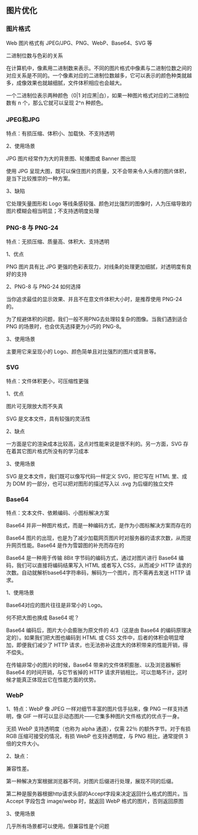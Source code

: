 ## 图片优化

### 图片格式

 Web 图片格式有 JPEG/JPG、PNG、WebP、Base64、SVG 等

 二进制位数与色彩的关系

 在计算机中，像素用二进制数来表示。不同的图片格式中像素与二进制位数之间的对应关系是不同的。一个像素对应的二进制位数越多，它可以表示的颜色种类就越多，成像效果也就越细腻，文件体积相应也会越大。

一个二进制位表示两种颜色（0|1 对应黑|白），如果一种图片格式对应的二进制位数有 n 个，那么它就可以呈现 2^n 种颜色。

### JPEG和JPG

特点：有损压缩、体积小、加载快、不支持透明

2、使用场景

JPG 图片经常作为大的背景图、轮播图或 Banner 图出现

使用 JPG 呈现大图，既可以保住图片的质量，又不会带来令人头疼的图片体积，是当下比较推崇的一种方案。

3、缺陷

它处理矢量图形和 Logo 等线条感较强、颜色对比强烈的图像时，人为压缩导致的图片模糊会相当明显；不支持透明度处理

### PNG-8 与 PNG-24

特点：无损压缩、质量高、体积大、支持透明

1、优点

PNG 图片具有比 JPG 更强的色彩表现力，对线条的处理更加细腻，对透明度有良好的支持

2、PNG-8 与 PNG-24 如何选择

当你追求最佳的显示效果、并且不在意文件体积大小时，是推荐使用 PNG-24 的。

为了规避体积的问题，我们一般不用PNG去处理较复杂的图像。当我们遇到适合 PNG 的场景时，也会优先选择更为小巧的 PNG-8。

3、使用场景

主要用它来呈现小的 Logo、颜色简单且对比强烈的图片或背景等。

### SVG

特点：文件体积更小，可压缩性更强

1、优点

图片可无限放大而不失真

SVG 是文本文件，具有较强的灵活性

2、缺点

一方面是它的渲染成本比较高，这点对性能来说是很不利的。另一方面，SVG 存在着其它图片格式所没有的学习成本

3、使用场景

SVG 是文本文件，我们既可以像写代码一样定义 SVG，把它写在 HTML 里、成为 DOM 的一部分，也可以把对图形的描述写入以 .svg 为后缀的独立文件


### Base64

特点：文本文件、依赖编码、小图标解决方案

Base64 并非一种图片格式，而是一种编码方式，是作为小图标解决方案而存在的

Base64 图片的出现，也是为了减少加载网页图片时对服务器的请求次数，从而提升网页性能。Base64 是作为雪碧图的补充而存在的

Base64 是一种用于传输 8Bit 字节码的编码方式，通过对图片进行 Base64 编码，我们可以直接将编码结果写入 HTML 或者写入 CSS，从而减少 HTTP 请求的次数。自动就解析base64字符串码，解码为一个图片，而不需再去发送 HTTP 请求。

1、使用场景

Base64对应的图片往往是非常小的 Logo。

何不把大图也换成 Base64 呢？

Base64 编码后，图片大小会膨胀为原文件的 4/3（这是由 Base64 的编码原理决定的）。如果我们把大图也编码到 HTML 或 CSS 文件中，后者的体积会明显增加，即便我们减少了 HTTP 请求，也无法弥补这庞大的体积带来的性能开销，得不偿失。

在传输非常小的图片的时候，Base64 带来的文件体积膨胀、以及浏览器解析 Base64 的时间开销，与它节省掉的 HTTP 请求开销相比，可以忽略不计，这时候才能真正体现出它在性能方面的优势。

### WebP

1、特点：WebP 像 JPEG 一样对细节丰富的图片信手拈来，像 PNG 一样支持透明，像 GIF 一样可以显示动态图片——它集多种图片文件格式的优点于一身。

无损 WebP 支持透明度（也称为 alpha 通道），仅需 22％ 的额外字节。对于有损 RGB 压缩可接受的情况，有损 WebP 也支持透明度，与 PNG 相比，通常提供 3 倍的文件大小。

2、缺点：

兼容性差。

第一种解决方案根据浏览器不同，对图片后缀进行处理，展现不同的后缀。

第二种是服务器根据http请求头部的Accept字段来决定返回什么格式的图片。当 Accept 字段包含 image/webp 时，就返回 WebP 格式的图片，否则返回原图  

3、使用场景

几乎所有场景都可以使用。但兼容性是个问题



